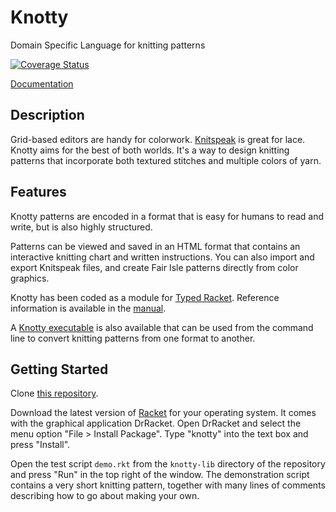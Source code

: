 # Knotty

Domain Specific Language for knitting patterns

[![Coverage Status](https://coveralls.io/repos/github/t0mpr1c3/knotty/badge.svg?branch=main)](https://coveralls.io/github/t0mpr1c3/knotty?branch=main)

[Documentation](https://t0mpr1c3.github.io/knotty/index.html)

## Description

Grid-based editors are handy for colorwork.
[Knitspeak](https://stitch-maps.com/about/knitspeak/) is great for lace.
Knotty aims for the best of both worlds. It's a way to design knitting patterns
that incorporate both textured stitches and multiple colors of yarn.

## Features

Knotty patterns are encoded in a format that is easy for humans to read and write,
but is also highly structured.

Patterns can be viewed and saved in an HTML format that contains an interactive
knitting chart and written instructions. You can also import and export Knitspeak
files, and create Fair Isle patterns directly from color graphics.

Knotty has been coded as a module for
[Typed Racket](https://docs.racket-lang.org/ts-guide/). Reference information
is available in the [manual](https://t0mpr1c3.github.io/knotty/index.html).

A [Knotty executable](https://github.com/t0mpr1c3/knotty/releases) is also
available that can be used from the command line to convert knitting patterns from
one format to another.

## Getting Started

Clone [this repository](https://github.com/t0mpr1c3/knotty).

Download the latest version of [Racket](https://download.racket-lang.org/)
for your operating system. It comes with the graphical application DrRacket.
Open DrRacket and select the menu option "File > Install Package". Type
"knotty" into the text box and press "Install".

Open the test script `demo.rkt` from the `knotty-lib` directory of the repository
and press "Run" in the top right of the window. The demonstration script contains
a very short knitting pattern, together with many lines of comments describing how
to go about making your own.
